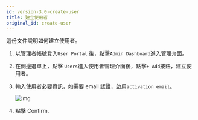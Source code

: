 ```yaml
---
id: version-3.0-create-user
title: 建立使用者
original_id: create-user
---
```


這份文件說明如何建立使用者。

1. 以管理者帳號登入`User Portal` 後，點擊`Admin Dashboard`進入管理介面。

2. 在側邊選單上，點擊 `Users`進入使用者管理介面後，點擊`+ Add`按鈕，建立使用者。

3. 輸入使用者必要資訊，如需要 email 認證，啟用`activation email`。

    ![img](assets/qs-create-user_v3.png)

4. 點擊 Confirm.
